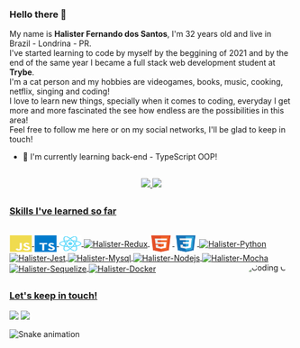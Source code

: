 ### Hello there  👋
My name is **Halister Fernando dos Santos**, I'm 32 years old and live in Brazil - Londrina - PR.<br>
I've started learning to code by myself by the beggining of 2021 and by the end of the same year I became a full stack web development student at **Trybe**. <br>
I'm a cat person and my hobbies are videogames, books, music, cooking, netflix, singing and coding! <br>
I love to learn new things, specially when it comes to coding, everyday I get more and more fascinated the see how endless are the possibilities in this area! <br>
Feel free to follow me here or on my social networks, I'll be glad to keep in touch!


- 🌱 I'm currently learning back-end - TypeScript OOP!

##

<div align="center">
  <a href="https://github.com/HalisterFernando">
  <img width="48%" src="https://github-readme-stats.vercel.app/api?username=HalisterFernando&show_icons=true&theme=dracula&include_all_commits=true&count_private=true"/>
  <img width="48%" src="https://github-readme-stats.vercel.app/api/top-langs/?username=HalisterFernando&layout=compact&langs_count=7&theme=dracula"/>
</div>

##

### Skills I've learned so far


<div style="display: inline_block"><br>
  <img align="center" alt="Halister-Js" height="30" width="40" src="https://raw.githubusercontent.com/devicons/devicon/master/icons/javascript/javascript-plain.svg">
  <img align="center" alt="Halister-Ts" height="30" width="40" src="https://raw.githubusercontent.com/devicons/devicon/master/icons/typescript/typescript-plain.svg">
  <img align="center" alt="Halister-React" height="30" width="40" src="https://raw.githubusercontent.com/devicons/devicon/master/icons/react/react-original.svg">
  <img align="center" alt="Halister-Redux" height="30" width="40" src="https://cdn.jsdelivr.net/gh/devicons/devicon/icons/redux/redux-original.svg"> 
  <img align="center" alt="Halister-HTML" height="30" width="40" src="https://raw.githubusercontent.com/devicons/devicon/master/icons/html5/html5-original.svg">
  <img align="center" alt="Halister-CSS" height="30" width="40" src="https://raw.githubusercontent.com/devicons/devicon/master/icons/css3/css3-original.svg">
  <img align="center" alt="Halister-Python" height="30" width="40" src="https://cdn.jsdelivr.net/gh/devicons/devicon/icons/tailwindcss/tailwindcss-plain.svg">
  <img align="center" alt="Halister-Jest" height="30" width="40" src="https://cdn.jsdelivr.net/gh/devicons/devicon/icons/jest/jest-plain.svg">
  <img align="center" alt="Halister-Mysql" height="30" width="40" src="https://cdn.jsdelivr.net/gh/devicons/devicon/icons/mysql/mysql-original.svg">
  <img align="center" alt="Halister-Nodejs" height="30" width="40" src="https://cdn.jsdelivr.net/gh/devicons/devicon/icons/nodejs/nodejs-original.svg">
  <img align="center" alt="Halister-Mocha" height="30" width="40" src="https://cdn.jsdelivr.net/gh/devicons/devicon/icons/mocha/mocha-plain.svg">
  <img align="center" alt="Halister-Sequelize" height="30" width="40" src="https://cdn.jsdelivr.net/gh/devicons/devicon/icons/sequelize/sequelize-original.svg">
  <img align="center" alt="Halister-Docker" height="30" width="40" src="https://cdn.jsdelivr.net/gh/devicons/devicon/icons/docker/docker-original.svg">
 
 
  <img align="right" alt="Coding Cat" height="150" style="border-radius:50px;" src="https://c.tenor.com/bQCHJwgCNuMAAAAM/kitten-cat.gif">
</div>

##
### Let's keep in touch!
<div> 
  <a href = "mailto:halisterfernando@hotmail.com"><img src="https://img.shields.io/badge/Microsoft_Outlook-0078D4?style=for-the-badge&logo=microsoft-outlook&logoColor=white" target="_blank"></a>
  <a href="https://www.linkedin.com/in/halister-fernando-santos/" target="_blank"><img src="https://img.shields.io/badge/-LinkedIn-%230077B5?style=for-the-badge&logo=linkedin&logoColor=white" target="_blank"></a> 
 
  ![Snake animation](https://github.com/HalisterFernando/halisterfernando/blob/output/github-contribution-grid-snake.svg)
 
</div>

